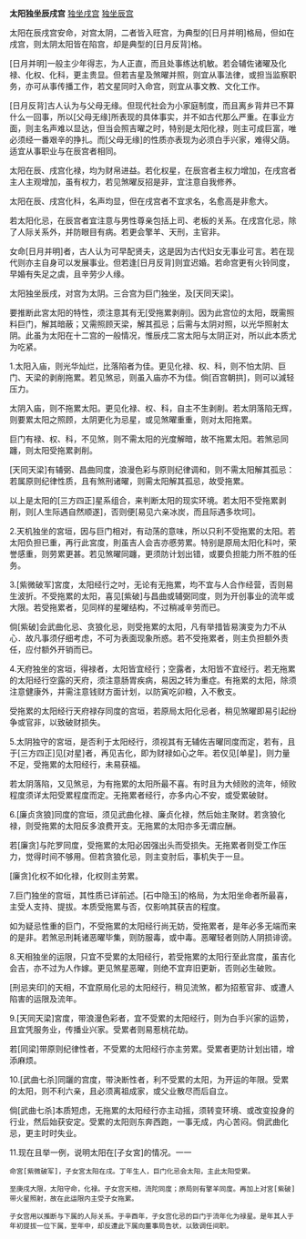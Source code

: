 **太阳独坐辰戌宫**
[独坐戌宫](./太阳独坐戌宫.png)
[独坐辰宫](./太阳独坐辰宫.png)

太阳在辰戌宫安命，对宫太阴，二者皆入旺宫，为典型的[日月并明]格局，但如在戌宫，则太阴太阳皆在陷宫，却是典型的[日月反背]格。

[日月并明]一般主少年得志，为人正直，而且处事练达机敏。若会辅佐诸曜及化禄、化权、化科，更主贵显。但若吉星及煞曜并照，则宜从事法律，或担当监察职务，亦可从事传播工作，若文星同时入命宫，则宜从事文教、文化工作。

[日月反背]古人认为与父母无缘。但现代社会为小家庭制度，而且离乡背井已不算什么一回事，所以[父母无缘]所表现的具体事实，并不如古代那么严重。在事业方面，则主名声难以显达，但当会照吉曜之时，特别是太阳化禄，则主可成巨富，唯必须经一番艰辛的挣扎。而[父母无缘]的性质亦表现为必须白手兴家，难得父荫。适宜从事职业与在辰宫者相同。

太阳在辰、戌宫化禄，均为财帛进益。若化权星，在辰宫者主权力增加，在戌宫者主人主观增加，虽有权力，若见煞曜反招是非，宜注意自我修养。

太阳在辰、戌宫化科，名声均显，但在戌宫者不宜求名，名愈高是非愈大。

若太阳化忌，在辰宫者宜注意与男性尊亲包括上司、老板的关系。在戌宫化忌，除了人际关系外，并防眼目有病。若更会擎羊、天刑，主官非。

女命[日月并明]者，古人认为可早配贤夫，这是因为古代妇女无事业可言。若在现代则亦主自身可以发展事业。但若逢[日月反背]则宜迟婚。若命宫更有火铃同度，早婚有失足之虞，且辛劳少人缘。




太阳独坐辰戌，对宫为太阴。三合宫为巨门独坐，及[天同天梁]。

要推断此宮太阳的特性，须注意其有无[受拖累剥削]。因为此宫位的太阳，既需照料巨门，解其暗蔽；又需照顾天梁，解其孤忌；后需与太阴对照，以光华照射太阴。此虽为太阳在十二宫的一般情况，惟辰戌二宮太阳与太阴正对，所以此本质尤为吃紧。

1.太阳入庙，则光华灿烂，比落陷者为佳。更见化禄、权、科，则不怕太阴、巨门、天梁的剥削拖累。若见煞忌，则虽入庙亦不为佳。倘[百宫朝拱]，则可以減轻压力。

太阴入庙，则不拖累太阳。更见化禄、权、科，自主不生剥削。若太阴落陷无辉，则要累太阳之照顾，太阴更化为忌星，或见煞曜重重，则对太阳拖累。

巨门有禄、权、科，不见煞，则不需太阳的光度解暗，故不拖累太阳。若煞忌同躔，则太阳受拖累剥削。

[天同天梁]有辅弼、昌曲同度，浪漫色彩与原则纪律调和，则不需太阳解其孤忌：若属原则纪律性质，且有煞刑诸曜，则需太阳解其孤忌，故受拖累。

以上是太阳的[三方四正]星系组合，来判断太阳的现实环境。若太阳不受拖累剥削，则[人生际遇自然顺遂]，否则便[易见六亲冰炭，而且际遇多坎坷]。

2.天机独坐的宮垣，因与巨门相对，有动荡的意味，所以只利不受拖累的太阳。若太阳负担已重，再行此宮度，則虽吉人会吉亦慼劳累。特别是原局太阳化科吋，荣誉感重，则劳累更甚。若见煞曜同躔，更须防计划出错，或要负担能力所不胜的任务。

3.[紫微破军]宮度，太阳经行之吋，无论有无拖累，均不宜与人合作经营，否则易生波折。不受拖累的太阳，喜见[紫破]与昌曲或辅弼同度，则为开创事业的流年或大限。若受拖累者，见同样的星曜结构，不过稍减辛劳而已。

倘[紫破]会武曲化忌、贪狼化忌，则受拖累的太阳，凡有举措皆易演变为力不从心．故凡事须仔细考虑，不可为表面现象所惑。若不受拖累者，则主负担额外责任，应付额外开销而已。

4.天府独坐的宮垣，得禄者，太阳皆宜经行；空露者，太阳皆不宜经行。若无拖累的太阳经行空露的天府，须注意肠胃疾病，易因之转为重症。有拖累的太阳，除须注意健康外，并需注意钱财方面计划，以防寅吃卯粮，入不敷支。

受拖累的太阳经行天府禄存同度的宫垣，若原局太阳化忌者，稍见煞曜即易引起纷争或官非，以致破财损失。

5.太阴独守的宮垣，是否利于太阳经行，须视其有无辅佐吉曜同度而定，若有，且于[三方四正]见[对星]者，再见吉化，即为财禄如心之年。若仅见[单星]，则力量不足，受拖累的太阳经行，未易获福。

若太阴落陷，又见煞忌，为有拖累的太阳所最不喜。有时且为大倾败的流年，倾败程度须详太阳受累程度而定。无拖累者经行，亦多内心不安，或受累破财。

6.[廉贞贪狼]同度的宫垣，须见武曲化禄、廉贞化禄，然后始主聚财。若贪狼化禄，则受拖累的太阳反多浪费开支。无拖累的太阳亦多无谓应酬。

若[廉贪]与陀罗同度，受拖累的太阳必因强出头而受损失。无拖累者则受工作压力，觉得时间不够用。但若贪狼化忌，则主变肘后，事机失于一旦。

[廉贪]化权不如化禄，化权则主劳累。

7.巨门独坐的宫垣，其性质已详前述。[石中隐玉]的格局，为太阳坐命者所最喜，主受人支持、提拔。本质受拖累与否，仅影响其获吉的程度。

如为疑忌性重的巨门，不受拖累的太阳经行尚无妨，受拖累者，是年必多无端而来的是非。若煞忌刑耗诸恶曜毕集，则防服毒，或中毒。恶曜轻者则防人阴损诽谤。

8.天相独坐的运限，只宜不受累的太阳经行，若受拖累的太阳行至此宫度，虽吉化会吉，亦不过为人作嫁。更见煞星恶曜，则绝不宜弃旧更新，否则必生破败。

[刑忌夹印]的天相，不宜原局化忌的太阳经行，稍见流煞，都为招惹官非、或遭人陷害的运限及流年。

9.[天同天梁]宮度，带浪漫色彩者，宜不受累的太阳经行，则为白手兴家的运势，且宜凭服务业，传播业兴家。受累者则易惹桃花劫。

若[同梁]带原则纪律性者，不受累的太阳经行亦主劳累。受累者更防计划出错，增添麻烦。

10.[武曲七杀]同躧的宫度，带決断性者，利不受累的太阳，为开运的年限。受累的太阳，则不利六亲，且必须离祖成家，或父业散尽而后自立。

倘[武曲七杀]本质短虑，无拖累的太阳经行亦主动摇，须转变环境、或改变投身的行业，然后始获安定。受累的太阳则东奔西跑，一事无成，内心苦闷。倘武曲化忌，更主时时失业。

11.现在且举一例，说明太阳在[子女宮]的情况。一一

    命宮[紫微破军]，子女宮太阳在戌。丁年生人，巨门化忌会太阳，主此太阳受累。

    至庚戌大限，太阳守命，化禄。子女宫天相，流陀同度；原局则有擎羊同度。再加上对宮[紫破]带火星照射，故在此运限内主受子女拖累。

    子女宫用以推断与下属的人际关系。于辛酉年，子女宫化忌的巨门于流年化为禄星。是年其人于年初提拔一位下属，至年中，却反遭此下属向董事局告状，以致调任间职。

